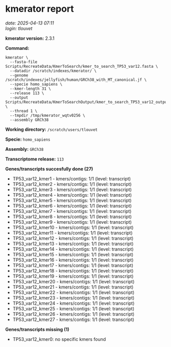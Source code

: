 # kmerator report
*date: 2025-04-13 07:11*  
*login: tlouvet*

**kmerator version:** 2.3.1

**Command:**

```
kmerator \
  --fasta-file Scripts/RecreateData/KmerToSearch/kmer_to_search_TP53_var12.fasta \
  --datadir /scratch/indexes/kmerator/ \
  --genome /scratch/indexes/jellyfish/human/GRCh38_with_MT_canonical.jf \
  --specie homo_sapiens \
  --kmer-length 31 \
  --release 113 \
  --output Scripts/RecreateData/KmerToSearchOutput/kmer_to_search_TP53_var12_output \
  --thread 1 \
  --tmpdir /tmp/kmerator_wqtv0256 \
  --assembly GRCh38
```

**Working directory:** `/scratch/users/tlouvet`

**Specie:** `homo_sapiens`

**Assembly:** `GRCh38`

**Transcriptome release:** `113`

**Genes/transcripts succesfully done (27)**

- TP53_var12_kmer1 - kmers/contigs: 1/1 (level: transcript)
- TP53_var12_kmer2 - kmers/contigs: 1/1 (level: transcript)
- TP53_var12_kmer3 - kmers/contigs: 1/1 (level: transcript)
- TP53_var12_kmer4 - kmers/contigs: 1/1 (level: transcript)
- TP53_var12_kmer5 - kmers/contigs: 1/1 (level: transcript)
- TP53_var12_kmer6 - kmers/contigs: 1/1 (level: transcript)
- TP53_var12_kmer7 - kmers/contigs: 1/1 (level: transcript)
- TP53_var12_kmer8 - kmers/contigs: 1/1 (level: transcript)
- TP53_var12_kmer9 - kmers/contigs: 1/1 (level: transcript)
- TP53_var12_kmer10 - kmers/contigs: 1/1 (level: transcript)
- TP53_var12_kmer11 - kmers/contigs: 1/1 (level: transcript)
- TP53_var12_kmer12 - kmers/contigs: 1/1 (level: transcript)
- TP53_var12_kmer13 - kmers/contigs: 1/1 (level: transcript)
- TP53_var12_kmer14 - kmers/contigs: 1/1 (level: transcript)
- TP53_var12_kmer15 - kmers/contigs: 1/1 (level: transcript)
- TP53_var12_kmer16 - kmers/contigs: 1/1 (level: transcript)
- TP53_var12_kmer17 - kmers/contigs: 1/1 (level: transcript)
- TP53_var12_kmer18 - kmers/contigs: 1/1 (level: transcript)
- TP53_var12_kmer19 - kmers/contigs: 1/1 (level: transcript)
- TP53_var12_kmer20 - kmers/contigs: 1/1 (level: transcript)
- TP53_var12_kmer21 - kmers/contigs: 1/1 (level: transcript)
- TP53_var12_kmer22 - kmers/contigs: 1/1 (level: transcript)
- TP53_var12_kmer23 - kmers/contigs: 1/1 (level: transcript)
- TP53_var12_kmer24 - kmers/contigs: 1/1 (level: transcript)
- TP53_var12_kmer25 - kmers/contigs: 1/1 (level: transcript)
- TP53_var12_kmer26 - kmers/contigs: 1/1 (level: transcript)
- TP53_var12_kmer27 - kmers/contigs: 1/1 (level: transcript)


**Genes/transcripts missing (1)**

- TP53_var12_kmer0: no specific kmers found
